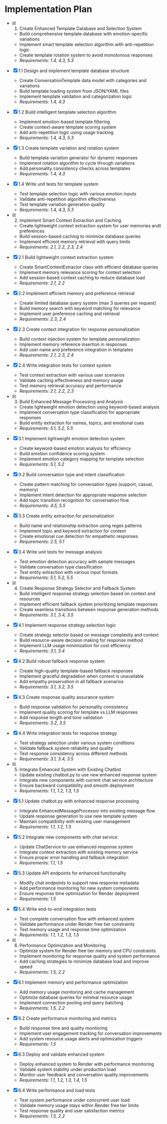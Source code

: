 # Implementation Plan

- [x] 1. Create Enhanced Template Database and Selection System



  - Build comprehensive template database with emotion-specific variations
  - Implement smart template selection algorithm with anti-repetition logic
  - Create template rotation system to avoid monotonous responses
  - _Requirements: 1.4, 4.3, 5.3_

- [x] 1.1 Design and implement template database structure


  - Create ConversationTemplate data model with categories and variations
  - Build template loading system from JSON/YAML files
  - Implement template validation and categorization logic
  - _Requirements: 1.4, 4.3_

- [x] 1.2 Build intelligent template selection algorithm


  - Implement emotion-based template filtering
  - Create context-aware template scoring system
  - Add anti-repetition logic using usage tracking
  - _Requirements: 1.4, 4.3, 5.3_

- [x] 1.3 Create template variation and rotation system


  - Build template variation generator for dynamic responses
  - Implement rotation algorithm to cycle through variations
  - Add personality consistency checks across templates
  - _Requirements: 1.4, 4.3_

- [x] 1.4 Write unit tests for template system


  - Test template selection logic with various emotion inputs
  - Validate anti-repetition algorithm effectiveness
  - Test template variation generation quality
  - _Requirements: 1.4, 4.3, 5.3_

- [x] 2. Implement Smart Context Extraction and Caching



  - Create lightweight context extraction system for user memories andt preferences
  - Build session-based caching to minimize database queries
  - Implement efficient memory retrieval with query limits
  - _Requirements: 2.1, 2.2, 2.3, 2.4_

- [x] 2.1 Build lightweight context extraction system


  - Create SmartContextExtractor class with efficient database queries
  - Implement memory relevance scoring for context selection
  - Add session-based context caching to reduce database load
  - _Requirements: 2.1, 2.2_

- [x] 2.2 Implement efficient memory and preference retrieval


  - Create limited database query system (max 3 queries per request)
  - Build memory search with keyword matching for relevance
  - Implement user preference caching and retrieval
  - _Requirements: 2.3, 2.4_

- [x] 2.3 Create context integration for response personalization


  - Build context injection system for template personalization
  - Implement memory reference insertion in responses
  - Add user name and preference integration in templates
  - _Requirements: 2.1, 2.3, 2.4_

- [x] 2.4 Write integration tests for context system


  - Test context extraction with various user scenarios
  - Validate caching effectiveness and memory usage
  - Test memory retrieval accuracy and performance
  - _Requirements: 2.1, 2.2, 2.3_

- [x] 3. Build Enhanced Message Processing and Analysis



  - Create lightweight emotion detection using keyword-based analysis
  - Implement conversation type classification for appropriate responses
  - Build entity extraction for names, topics, and emotional cues
  - _Requirements: 5.1, 5.2, 5.5_

- [x] 3.1 Implement lightweight emotion detection system


  - Create keyword-based emotion analysis for efficiency
  - Build emotion confidence scoring system
  - Implement emotion category mapping for template selection
  - _Requirements: 5.1, 5.2_

- [x] 3.2 Build conversation type and intent classification


  - Create pattern matching for conversation types (support, casual, memory)
  - Implement intent detection for appropriate response selection
  - Add topic transition recognition for conversation flow
  - _Requirements: 4.5, 5.5_

- [x] 3.3 Create entity extraction for personalization


  - Build name and relationship extraction using regex patterns
  - Implement topic and keyword extraction for context
  - Create emotional cue detection for empathetic responses
  - _Requirements: 2.5, 5.1_

- [x] 3.4 Write unit tests for message analysis


  - Test emotion detection accuracy with sample messages
  - Validate conversation type classification
  - Test entity extraction with various input formats
  - _Requirements: 5.1, 5.2, 5.5_

- [x] 4. Create Response Strategy Selector and Fallback System



  - Build intelligent response strategy selection based on context and resources
  - Implement efficient fallback system prioritizing template responses
  - Create seamless transitions between response generation methods
  - _Requirements: 3.1, 3.4, 3.5_

- [x] 4.1 Implement response strategy selection logic


  - Create strategy selector based on message complexity and context
  - Build resource-aware decision making for response method
  - Implement LLM usage minimization for cost efficiency
  - _Requirements: 3.1, 3.4_

- [x] 4.2 Build robust fallback response system


  - Create high-quality template-based fallback responses
  - Implement graceful degradation when context is unavailable
  - Add empathy preservation in all fallback scenarios
  - _Requirements: 3.1, 3.2, 3.5_

- [x] 4.3 Create response quality assurance system


  - Build response validation for personality consistency
  - Implement quality scoring for template vs LLM responses
  - Add response length and tone validation
  - _Requirements: 3.2, 3.5_

- [x] 4.4 Write integration tests for response strategy


  - Test strategy selection under various system conditions
  - Validate fallback system reliability and quality
  - Test response consistency across different methods
  - _Requirements: 3.1, 3.4, 3.5_

- [x] 5. Integrate Enhanced System with Existing Chatbot




  - Update existing chatbot.py to use new enhanced response system
  - Integrate new components with current chat service architecture
  - Ensure backward compatibility and smooth deployment
  - _Requirements: 1.1, 1.2, 1.3, 1.5_

- [x] 5.1 Update chatbot.py with enhanced response processing



  - Integrate EnhancedMessageProcessor into existing message flow
  - Update response generation to use new template system
  - Maintain compatibility with existing user management
  - _Requirements: 1.1, 1.2, 1.3_

- [x] 5.2 Integrate new components with chat service


  - Update ChatService to use enhanced response system
  - Integrate context extraction with existing memory service
  - Ensure proper error handling and fallback integration
  - _Requirements: 1.1, 1.5_

- [x] 5.3 Update API endpoints for enhanced functionality


  - Modify chat endpoints to support new response metadata
  - Add performance monitoring for new system components
  - Ensure response time optimization for Render deployment
  - _Requirements: 1.5_

- [x] 5.4 Write end-to-end integration tests


  - Test complete conversation flow with enhanced system
  - Validate performance under Render free tier constraints
  - Test memory usage and response time optimization
  - _Requirements: 1.1, 1.2, 1.3, 1.5_

- [x] 6. Performance Optimization and Monitoring


  - Optimize system for Render free tier memory and CPU constraints
  - Implement monitoring for response quality and system performance
  - Add caching strategies to minimize database load and improve speed
  - _Requirements: 1.5, 2.2_

- [x] 6.1 Implement memory and performance optimization


  - Add memory usage monitoring and cache management
  - Optimize database queries for minimal resource usage
  - Implement connection pooling and query batching
  - _Requirements: 1.5, 2.2_

- [x] 6.2 Create performance monitoring and metrics


  - Build response time and quality monitoring
  - Implement user engagement tracking for conversation improvements
  - Add system resource usage alerts and optimization triggers
  - _Requirements: 1.5_

- [x] 6.3 Deploy and validate enhanced system


  - Deploy enhanced system to Render with performance monitoring
  - Validate system stability under production load
  - Monitor user feedback and conversation quality improvements
  - _Requirements: 1.1, 1.2, 1.3, 1.4, 1.5_

- [x] 6.4 Write performance and load tests


  - Test system performance under concurrent user load
  - Validate memory usage stays within Render free tier limits
  - Test response quality and user satisfaction metrics
  - _Requirements: 1.5, 2.2_